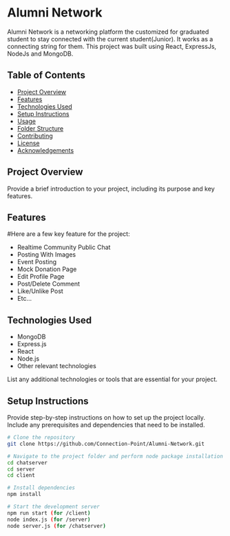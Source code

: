 # Alumni Network

Alumni Network is a networking platform the customized for graduated student to stay connected with the current student(Junior). It works as a connecting string for them. This project was built using React, ExpressJs, NodeJs and MongoDB. 

## Table of Contents

- [Project Overview](#project-overview)
- [Features](#features)
- [Technologies Used](#technologies-used)
- [Setup Instructions](#setup-instructions)
- [Usage](#usage)
- [Folder Structure](#folder-structure)
- [Contributing](#contributing)
- [License](#license)
- [Acknowledgements](#acknowledgements)

## Project Overview

Provide a brief introduction to your project, including its purpose and key features.

## Features

#Here are a few key feature for the project:

- Realtime Community Public Chat 
- Posting With Images
- Event Posting
- Mock Donation Page
- Edit Profile Page
- Post/Delete Comment
- Like/Unlike Post
- Etc...

## Technologies Used

- MongoDB
- Express.js
- React
- Node.js
- Other relevant technologies

List any additional technologies or tools that are essential for your project.

## Setup Instructions

Provide step-by-step instructions on how to set up the project locally. Include any prerequisites and dependencies that need to be installed.

```bash
# Clone the repository
git clone https://github.com/Connection-Point/Alumni-Network.git

# Navigate to the project folder and perform node package installation for the 3 directory
cd chatserver
cd server 
cd client

# Install dependencies
npm install

# Start the development server
npm run start (for /client)
node index.js (for /server)
node server.js (for /chatserver)
```
